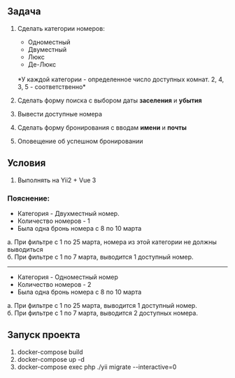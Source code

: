 ## Задача

1. Сделать категории номеров:
   * Одноместный
   * Двуместный
   * Люкс
   * Де-Люкс
   <br>
   *У каждой категории - определенное число доступных комнат. 2, 4, 3, 5 - соответственно*

2. Сделать форму поиска с выбором даты **заселения** и **убытия**
3. Вывести доступные номера
4. Сделать форму бронирования с вводам **имени** и **почты**
5. Оповещение об успешном бронировании

## Условия
1. Выполнять на Yii2 + Vue 3

### Пояснение:

- Категория - Двухместный номер.
- Количество номеров - 1
- Была одна бронь номера с 8 по 10 марта

а. При фильтре с 1 по 25 марта, номера из этой категории не должны выводиться
<br>
б. При фильтре с 1 по 7 марта, выводится 1 доступный номер.

<hr>

- Категория - Одноместный номер
- Количество номеров - 2
- Была одна бронь номера с 8 по 10 марта

а. При фильтре с 1 по 25 марта, выводится 1 доступный номер.
<br>
б. При фильтре с 1 по 7 марта, выводится 2 доступных номера.


## Запуск проекта

1. docker-compose build
2. docker-compose up -d
3. docker-compose exec php ./yii migrate --interactive=0
